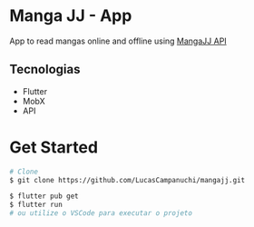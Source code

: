 # Manga JJ - App

App to read mangas online and offline using [MangaJJ API](https://github.com/jjeanjacques10/mangajj)

## Tecnologias 

- Flutter
- MobX
- API

# Get Started

```bash
# Clone
$ git clone https://github.com/LucasCampanuchi/mangajj.git

$ flutter pub get
$ flutter run
# ou utilize o VSCode para executar o projeto
```